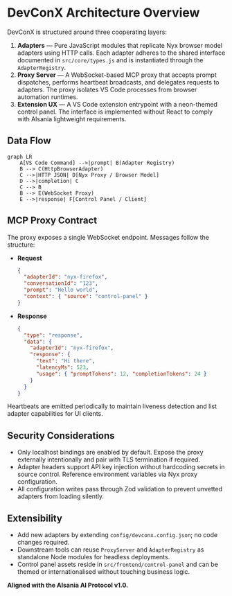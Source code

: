 # DevConX Architecture Overview

DevConX is structured around three cooperating layers:

1. **Adapters** — Pure JavaScript modules that replicate Nyx browser model adapters using HTTP calls. Each adapter adheres to the shared interface documented in `src/core/types.js` and is instantiated through the `AdapterRegistry`.
2. **Proxy Server** — A WebSocket-based MCP proxy that accepts prompt dispatches, performs heartbeat broadcasts, and delegates requests to adapters. The proxy isolates VS Code processes from browser automation runtimes.
3. **Extension UX** — A VS Code extension entrypoint with a neon-themed control panel. The interface is implemented without React to comply with Alsania lightweight requirements.

## Data Flow

```mermaid
graph LR
    A[VS Code Command] -->|prompt| B(Adapter Registry)
    B --> C(HttpBrowserAdapter)
    C -->|HTTP JSON| D[Nyx Proxy / Browser Model]
    D -->|completion| C
    C --> B
    B --> E(WebSocket Proxy)
    E -->|response| F[Control Panel / Client]
```

## MCP Proxy Contract

The proxy exposes a single WebSocket endpoint. Messages follow the structure:

- **Request**
  ```json
  {
    "adapterId": "nyx-firefox",
    "conversationId": "123",
    "prompt": "Hello world",
    "context": { "source": "control-panel" }
  }
  ```
- **Response**
  ```json
  {
    "type": "response",
    "data": {
      "adapterId": "nyx-firefox",
      "response": {
        "text": "Hi there",
        "latencyMs": 523,
        "usage": { "promptTokens": 12, "completionTokens": 24 }
      }
    }
  }
  ```

Heartbeats are emitted periodically to maintain liveness detection and list adapter capabilities for UI clients.

## Security Considerations

- Only localhost bindings are enabled by default. Expose the proxy externally intentionally and pair with TLS termination if required.
- Adapter headers support API key injection without hardcoding secrets in source control. Reference environment variables via Nyx proxy configuration.
- All configuration writes pass through Zod validation to prevent unvetted adapters from loading silently.

## Extensibility

- Add new adapters by extending `config/devconx.config.json`; no code changes required.
- Downstream tools can reuse `ProxyServer` and `AdapterRegistry` as standalone Node modules for headless deployments.
- Control panel assets reside in `src/frontend/control-panel` and can be themed or internationalised without touching business logic.

**Aligned with the Alsania AI Protocol v1.0.**
